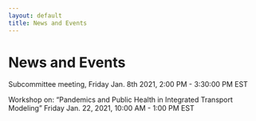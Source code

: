 ```yaml
---
layout: default
title: News and Events
---
```

# News and Events

Subcommittee meeting, Friday Jan. 8th 2021, 2:00 PM - 3:30:00 PM EST

Workshop on: “Pandemics and Public Health in Integrated Transport Modeling” Friday Jan. 22, 2021, 10:00 AM - 1:00 PM EST
